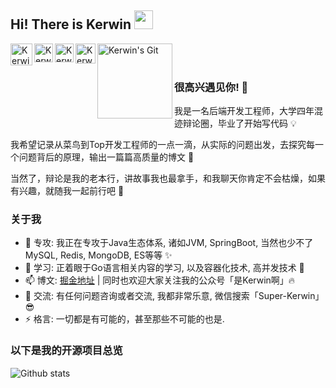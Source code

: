 ## Hi! There is Kerwin <img src="https://raw.githubusercontent.com/iampavangandhi/iampavangandhi/master/gifs/Hi.gif" width="30px"></h2>

<a href="https://juejin.im/user/5c729b0b5188255cf64b2da6">
  <img align="left" alt="Kerwin's JueJin" width="35px" src="https://b-gold-cdn.xitu.io/v3/static/img/simplify-logo.3e3c253.svg" />
</a>
<a href="https://segmentfault.com/u/kexianming">
  <img align="left" alt="Kerwin's SF" width="30px" src="https://cdn.jsdelivr.net/gh/kkzhilu/kkzhilu.github.io/img/sf.png" />
</a>
<a href="https://github.com/kkzhilu/kkzhilu">
  <img align="left" alt="Kerwin's Github" width="30px" src="https://cdn.jsdelivr.net/npm/simple-icons@v3/icons/github.svg" />
</a>
<a href="https://cdn.jsdelivr.net/gh/kkzhilu/kkzhilu.github.io/img/WeLogo.jpg">
  <img align="left" alt="Kerwin's WeChat" width="32px" src="https://cdn.jsdelivr.net/gh/kkzhilu/kkzhilu.github.io/img/WechatLogo.svg" />
</a>
<a href="https://my.oschina.net/superkerwin">
  <img align="left" alt="Kerwin's Git" width="120px" src="https://static.oschina.net/new-osc/img/logo_new.svg" />
</a>
<br />
<br />

### 很高兴遇见你! 🤩 

我是一名后端开发工程师，大学四年混迹辩论圈，毕业了开始写代码 💡

我希望记录从菜鸟到Top开发工程师的一点一滴，从实际的问题出发，去探究每一个问题背后的原理，输出一篇篇高质量的博文 🤞

当然了，辩论是我的老本行，讲故事我也最拿手，和我聊天你肯定不会枯燥，如果有兴趣，就随我一起前行吧 🌈


### 关于我

- 🔭 专攻: 我正在专攻于Java生态体系, 诸如JVM, SpringBoot, 当然也少不了MySQL, Redis, MongoDB, ES等等 ✨
- 🚀 学习: 正着眼于Go语言相关内容的学习, 以及容器化技术, 高并发技术 🍗
- 📫 博文: [掘金地址](https://juejin.im/user/5c729b0b5188255cf64b2da6) | 同时也欢迎大家关注我的公众号「是Kerwin啊」🔥
- 💬 交流: 有任何问题咨询或者交流, 我都非常乐意, 微信搜索「Super-Kerwin」😎
- ⚡ 格言: 一切都是有可能的，甚至那些不可能的也是. 

### 以下是我的开源项目总览

![Github stats](https://github-readme-stats.vercel.app/api?username=kkzhilu&show_icons=true&hide_border=true)
